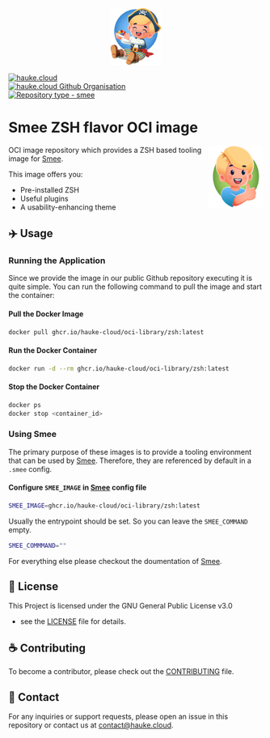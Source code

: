 <p align="center">
  <img src="resources/img/logo.png" alt="repository logo" width="20%" height="20%">
</p>


<a href="https://hauke.cloud" target="_blank"><img src="https://img.shields.io/badge/home-hauke.cloud-brightgreen" alt="hauke.cloud" style="display: block;" /></a>
<a href="https://github.com/hauke-cloud" target="_blank"><img src="https://img.shields.io/badge/github-hauke.cloud-blue" alt="hauke.cloud Github Organisation" style="display: block;" /></a>
<a href="https://github.com/hauke-cloud/readme-management" target="_blank"><img src="https://img.shields.io/badge/template-smee-orange" alt="Repository type - smee" style="display: block;" /></a>


# Smee ZSH flavor OCI image


<img src="https://raw.githubusercontent.com/hauke-cloud/.github/main/resources/img/organisation-logo-small.png" alt="hauke.cloud logo" width="109" height="123" align="right">


OCI image repository which provides a ZSH based tooling image for [Smee](https://github.com/hauke-cloud/smee).

This image offers you:
- Pre-installed ZSH
- Useful plugins
- A usability-enhancing theme





## :airplane: Usage
### Running the Application

Since we provide the image in our public Github repository executing it is
quite simple. You can run the following command to pull the image and
start the container:

#### Pull the Docker Image

```bash
docker pull ghcr.io/hauke-cloud/oci-library/zsh:latest
```

#### Run the Docker Container

```bash
docker run -d --rm ghcr.io/hauke-cloud/oci-library/zsh:latest
```

#### Stop the Docker Container

```bash
docker ps
docker stop <container_id>
```

### Using Smee

The primary purpose of these images is to provide a tooling environment that can be used by [Smee](https://github.com/hauke-cloud/smee).
Therefore, they are referenced by default in a ```.smee``` config.

#### Configure ```SMEE_IMAGE``` in [Smee](https://github.com/hauke-cloud/smee) config file

```bash
SMEE_IMAGE=ghcr.io/hauke-cloud/oci-library/zsh:latest
```

Usually the entrypoint should be set. So you can leave the ```SMEE_COMMAND``` empty.

```bash
SMEE_COMMMAND=""
```

For everything else please checkout the doumentation of [Smee](https://github.com/hauke-cloud/smee).



## 📄 License

This Project is licensed under the GNU General Public License v3.0

- see the [LICENSE](LICENSE) file for details.


## :coffee: Contributing

To become a contributor, please check out the [CONTRIBUTING](CONTRIBUTING.md) file.


## :email: Contact

For any inquiries or support requests, please open an issue in this
repository or contact us at [contact@hauke.cloud](mailto:contact@hauke.cloud).

